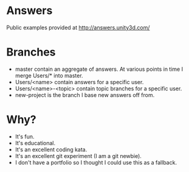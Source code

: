 # Answers
Public examples provided at http://answers.unity3d.com/

# Branches
 - master contain an aggregate of answers. At various points in time I merge Users/* into master.
 - Users/\<name\> contain answers for a specific user.
 - Users/\<name\>-\<topic\> contain topic branches for a specific user.
 - new-project is the branch I base new answers off from.
 
# Why?
 - It's fun.
 - It's educational.
 - It's an excellent coding kata.
 - It's an excellent git experiment (I am a git newbie).
 - I don't have a portfolio so I thought I could use this as a fallback.
